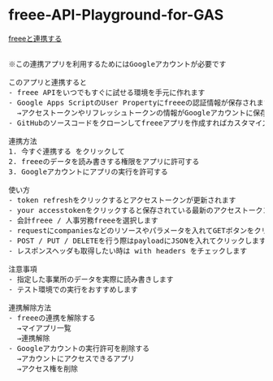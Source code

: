 # freee-API-Playground-for-GAS

<a href="https://accounts.secure.freee.co.jp/public_api/authorize?client_id=c5f4e365ce4dee9df3d8ecb0d99794b77ebba3624f90db02de0c8cc58bab3c72&redirect_uri=https%3A%2F%2Fscript.google.com%2Fmacros%2Fs%2FAKfycbzcDPjC5EbWBNO15UlYei9yXAbfB96hVByUyhBbr4nVh4xgLA4e%2Fexec&response_type=code">freeeと連携する</a>
<br>

<pre>

※この連携アプリを利用するためにはGoogleアカウントが必要です

このアプリと連携すると
- freee APIをいつでもすぐに試せる環境を手元に作れます
- Google Apps ScriptのUser Propertyにfreeeの認証情報が保存されます
  →アクセストークンやリフレッシュトークンの情報がGoogleアカウントに保存されます
- GitHubのソースコードをクローンしてfreeeアプリを作成すればカスタマイズも自由です

連携方法
1. 今すぐ連携する をクリックして
2. freeeのデータを読み書きする権限をアプリに許可する
3. Googleアカウントにアプリの実行を許可する

使い方
- token refreshをクリックするとアクセストークンが更新されます
- your accesstokenをクリックすると保存されている最新のアクセストークンが表示されます
- 会計freee / 人事労務freeeを選択します
- requestにcompaniesなどのリソースやパラメータを入れてGETボタンをクリックします
- POST / PUT / DELETEを行う際はpayloadにJSONを入れてクリックします
- レスポンスヘッダも取得したい時は with headers をチェックします

注意事項
- 指定した事業所のデータを実際に読み書きします
- テスト環境での実行をおすすめします

連携解除方法
- freeeの連携を解除する
  →マイアプリ一覧 
  →連携解除
- Googleアカウントの実行許可を削除する
  →アカウントにアクセスできるアプリ 
  →アクセス権を削除
  
</pre>
